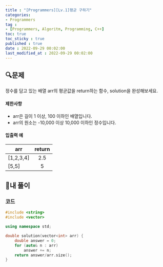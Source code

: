 ```yaml
---
title : "[Programmers][Lv.1]평균 구하기"
categories:
- Programmers
tag :
- [Programmers, Algoritm, Programming, C++]
toc: true
toc_sticky : true
published : true
date : 2022-09-29 00:02:00
last_modified_at : 2022-09-29 00:02:00
---
```


## 🔍문제

정수를 담고 있는 배열 arr의 평균값을 return하는 함수, solution을 완성해보세요.

#### 제한사항

- arr은 길이 1 이상, 100 이하인 배열입니다.
- arr의 원소는 -10,000 이상 10,000 이하인 정수입니다.

#### 입출력 예

| arr       | return |
| --------- | :----: |
| [1,2,3,4] |  2.5   |
| [5,5]     |   5    |



## 📝내 풀이

### 코드

```c++
#include <string>
#include <vector>

using namespace std;

double solution(vector<int> arr) {
    double answer = 0;
    for (auto& n : arr)
        answer += n;
    return answer/arr.size();
}
```
